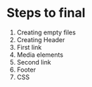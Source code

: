 # Steps to final #

1. Creating empty files
2. Creating Header
3. First link
4. Media elements
5. Second link
6. Footer
7. CSS